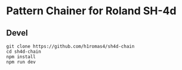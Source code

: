 # Pattern Chainer for Roland SH-4d

## Devel

```
git clone https://github.com/h1romas4/sh4d-chain
cd sh4d-chain
npm install
npm run dev
```

